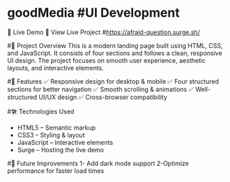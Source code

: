 # goodMedia #UI Development 
🚀 Live Demo
🔗 View Live Project #https://afraid-question.surge.sh/ 

#📌 Project Overview
This is a modern landing page built using HTML, CSS, and JavaScript. It consists of four sections and follows a clean, responsive UI design. The project focuses on smooth user experience, aesthetic layouts, and interactive elements. 

#🎨 Features
✅ Responsive design for desktop & mobile
✅ Four structured sections for better navigation
✅ Smooth scrolling & animations
✅ Well-structured UI/UX design
✅ Cross-browser compatibility

#🛠️ Technologies Used
* HTML5 – Semantic markup
* CSS3 – Styling & layout
* JavaScript – Interactive elements
* Surge – Hosting the live demo 

#📌 Future Improvements
1- Add dark mode support
2-Optimize performance for faster load times

